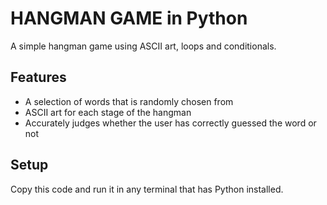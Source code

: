 # HANGMAN GAME in Python

A simple hangman game using ASCII art, loops and conditionals.

## Features

- A selection of words that is randomly chosen from
- ASCII art for each stage of the hangman
- Accurately judges whether the user has correctly guessed the word or not

## Setup

Copy this code and run it in any terminal that has Python installed.
